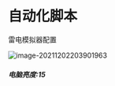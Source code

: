 # 自动化脚本

雷电模拟器配置

![image-20211202203901963](C:\Users\13771640667\AppData\Roaming\Typora\typora-user-images\image-20211202203901963.png)

##### 电脑亮度:15
